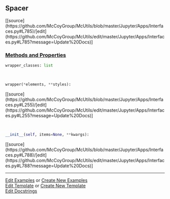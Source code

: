 ## <a id="McUtils.Jupyter.Apps.Interfaces.Spacer">Spacer</a> 
<div class="docs-source-link" markdown="1">
[[source](https://github.com/McCoyGroup/McUtils/blob/master/Jupyter/Apps/Interfaces.py#L785)/[edit](https://github.com/McCoyGroup/McUtils/edit/master/Jupyter/Apps/Interfaces.py#L785?message=Update%20Docs)]
</div>



<div class="collapsible-section">
 <div class="collapsible-section collapsible-section-header" markdown="1">
 
### <a class="collapse-link" data-toggle="collapse" href="#methods">Methods and Properties</a> <a class="float-right" data-toggle="collapse" href="#methods"><i class="fa fa-chevron-down"></i></a>

 </div>
 <div class="collapsible-section collapsible-section-body collapse" id="methods" markdown="1">

```python
wrapper_classes: list
```
<a id="McUtils.Jupyter.JHTML.JHTML.JHTML.Span" class="docs-object-method">&nbsp;</a> 
```python
wrapper(*elements, **styles): 
```
<div class="docs-source-link" markdown="1">
[[source](https://github.com/McCoyGroup/McUtils/blob/master/Jupyter/Apps/Interfaces.py#L255)/[edit](https://github.com/McCoyGroup/McUtils/edit/master/Jupyter/Apps/Interfaces.py#L255?message=Update%20Docs)]
</div>

<a id="McUtils.Jupyter.Apps.Interfaces.Spacer.__init__" class="docs-object-method">&nbsp;</a> 
```python
__init__(self, items=None, **kwargs): 
```
<div class="docs-source-link" markdown="1">
[[source](https://github.com/McCoyGroup/McUtils/blob/master/Jupyter/Apps/Interfaces.py#L788)/[edit](https://github.com/McCoyGroup/McUtils/edit/master/Jupyter/Apps/Interfaces.py#L788?message=Update%20Docs)]
</div>

 </div>
</div>




___

[Edit Examples](https://github.com/McCoyGroup/McUtils/edit/gh-pages/ci/examples/McUtils/Jupyter/Apps/Interfaces/Spacer.md) or 
[Create New Examples](https://github.com/McCoyGroup/McUtils/new/gh-pages/?filename=ci/examples/McUtils/Jupyter/Apps/Interfaces/Spacer.md) <br/>
[Edit Template](https://github.com/McCoyGroup/McUtils/edit/gh-pages/ci/docs/McUtils/Jupyter/Apps/Interfaces/Spacer.md) or 
[Create New Template](https://github.com/McCoyGroup/McUtils/new/gh-pages/?filename=ci/docs/templates/McUtils/Jupyter/Apps/Interfaces/Spacer.md) <br/>
[Edit Docstrings](https://github.com/McCoyGroup/McUtils/edit/master/Jupyter/Apps/Interfaces.py#L785?message=Update%20Docs)